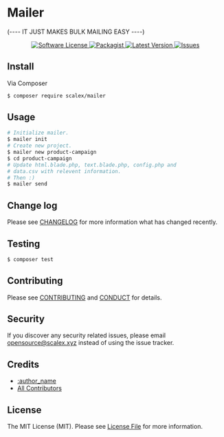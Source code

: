 # Mailer

(---- IT JUST MAKES BULK MAILING EASY ----)

<!-- ![](cover.png) -->

<p align="center">
  <a href="LICENSE">
    <img src="https://img.shields.io/badge/license-MIT-brightgreen.svg?style=flat-square" alt="Software License" />
  </a>
  <a href="https://packagist.org/packages/scalex/mailer">
    <img src="https://img.shields.io/packagist/v/scalex/mailer.svg?style=flat-square" alt="Packagist" />
  </a>
  <a href="https://github.com/scalexsystems/mailer/releases">
    <img src="https://img.shields.io/github/release/scalexsystems/mailer.svg?style=flat-square" alt="Latest Version" />
  </a>

  <a href="https://github.com/scalexsystems/mailer/issues">
    <img src="https://img.shields.io/github/issues/scalexsystems/mailer.svg?style=flat-square" alt="Issues" />
  </a>
</p>

## Install

Via Composer

``` bash
$ composer require scalex/mailer
```

## Usage

``` bash
# Initialize mailer.
$ mailer init 
# Create new project.
$ mailer new product-campaign
$ cd product-campaign
# Update html.blade.php, text.blade.php, config.php and 
# data.csv with relevent information.
# Then :)
$ mailer send
```

## Change log

Please see [CHANGELOG](https://github.com/scalexsystems/mailer/releases) for more information what has changed recently.

## Testing

``` bash
$ composer test
```

## Contributing

Please see [CONTRIBUTING](CONTRIBUTING.md) and [CONDUCT](CONDUCT.md) for details.

## Security

If you discover any security related issues, please email opensource@scalex.xyz instead of using the issue tracker.

## Credits

- [:author_name][link-author]
- [All Contributors][link-contributors]

## License

The MIT License (MIT). Please see [License File](LICENSE.md) for more information.

[link-author]: https://github.com/scalexsystems
[link-contributors]: ../../contributors

